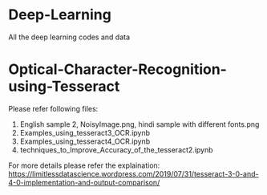 # Deep-Learning
All the deep learning codes and data


# Optical-Character-Recognition-using-Tesseract
  Please refer following files:
  1. English sample 2, NoisyImage.png, hindi sample with different fonts.png
  2. Examples_using_tesseract3_OCR.ipynb
  3. Examples_using_tesseract4_OCR.ipynb
  4. techniques_to_Improve_Accuracy_of_the_tesseract2.ipynb

  For more details please refer the explaination: https://limitlessdatascience.wordpress.com/2019/07/31/tesseract-3-0-and-4-0-implementation-and-output-comparison/
